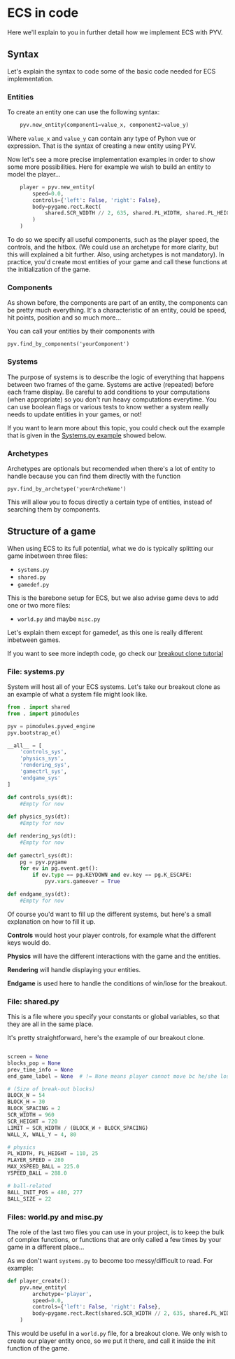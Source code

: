 # ECS in code

Here we'll explain to you in further detail how we implement ECS with PYV.


## Syntax

Let's explain the syntax to code some of the basic code needed for ECS implementation.


### Entities

To create an entity one can use the following syntax:
```python
    pyv.new_entity(component1=value_x, component2=value_y)
```
Where `value_x` and `value_y` can contain any type of Pyhon vue or expression.
That is the syntax of creating a new entity using PYV.

Now let's see a more precise implementation examples in order to show some more possibilities.
Here for example we wish to build an entity to model the player...
```py
    player = pyv.new_entity(
        speed=0.0,
        controls={'left': False, 'right': False},
        body=pygame.rect.Rect(
            shared.SCR_WIDTH // 2, 635, shared.PL_WIDTH, shared.PL_HEIGHT
        )
    )
```

To do so we specify all useful components, such as the player speed,
the controls, and the hitbox. (We could use an archetype for more clarity, but this
will explained a bit further. Also, using archetypes is not mandatory).
In practice, you'd create most entities of your game and call these functions
at the initialization of the game.


### Components

As shown before, the components are part of an entity, the components can be pretty much everything.
It's a characteristic of an entity, could be speed, hit points, position and so much more...

You can call your entities by their components with 
```
pyv.find_by_components('yourComponent')
```

### Systems

The purpose of systems is to describe the logic of everything that happens
between two frames of the game.
Systems are active (repeated) before each frame display. Be careful to add
conditions to your computations (when appropriate) so you don't run heavy computations
everytime. You can use boolean flags or various tests to know wether a system really needs
to update entities in your games, or not!

If you want to learn more about this topic, you could check out the example
that is given in the [Systems.py example](#ConcreteSystemsPy) showed below.

### Archetypes 

Archetypes are optionals but recomended when there's a lot of entity to handle because
you can find them directly with the function
```
pyv.find_by_archetype('yourArcheName')
```
This will allow you to focus directly a certain type of entities, instead of searching
them by components.


## Structure of a game

When using ECS to its full potential, what we do is typically splitting our game
inbetween three files:

- `systems.py`
- `shared.py`
- `gamedef.py`

This is the barebone setup for ECS, but we also advise game devs to add one or two
more files:

- `world.py` and maybe `misc.py`

Let's explain them except for gamedef, as this one is really different inbetween games.

If you want to see more indepth code,
go check our [breakout clone tutorial](<../GameTutorials/Breakout.md>)

### <a name="ConcreteSystemsPy"></a> File: systems.py

System will host all of your ECS systems.
Let's take our breakout clone as an example of what a system file might look like.

```py
from . import shared
from . import pimodules

pyv = pimodules.pyved_engine
pyv.bootstrap_e()

__all__ = [
    'controls_sys',
    'physics_sys',
    'rendering_sys',
    'gamectrl_sys',
    'endgame_sys'
]

def controls_sys(dt):
    #Empty for now
            
def physics_sys(dt):
    #Empty for now

def rendering_sys(dt):
    #Empty for now
        
def gamectrl_sys(dt):
    pg = pyv.pygame
    for ev in pg.event.get():
        if ev.type == pg.KEYDOWN and ev.key == pg.K_ESCAPE:
            pyv.vars.gameover = True 

def endgame_sys(dt):
    #Empty for now
```

Of course you'd want to fill up the different systems, but here's a small explanation on how to fill it up.

**Controls** would host your player controls, for example what the different keys would do.

**Physics** will have the different interactions with the game and the entities.

**Rendering** will handle displaying your entities.

**Endgame** is used here to handle the conditions of win/lose for the breakout.

### File: shared.py

This is a file where you specify your constants or global variables, so that they are all in the same place.

It's pretty straightforward, here's the example of our breakout clone.

```py

screen = None
blocks_pop = None
prev_time_info = None
end_game_label = None  # != None means player cannot move bc he/she lost

# (Size of break-out blocks)
BLOCK_W = 54
BLOCK_H = 30
BLOCK_SPACING = 2
SCR_WIDTH = 960
SCR_HEIGHT = 720
LIMIT = SCR_WIDTH / (BLOCK_W + BLOCK_SPACING)
WALL_X, WALL_Y = 4, 80

# physics
PL_WIDTH, PL_HEIGHT = 110, 25
PLAYER_SPEED = 280
MAX_XSPEED_BALL = 225.0
YSPEED_BALL = 288.0

# ball-related
BALL_INIT_POS = 480, 277
BALL_SIZE = 22
```


### Files: world.py and misc.py

The role of the last two files you can use in your project,
is to keep the bulk of complex functions, or functions that are only called a few times
by your game in a different place...

As we don't want `systems.py` to become too messy/difficult to read.
For example:

```py
def player_create():
    pyv.new_entity(
        archetype='player',
        speed=0.0,
        controls={'left': False, 'right': False},
        body=pygame.rect.Rect(shared.SCR_WIDTH // 2, 635, shared.PL_WIDTH, shared.PL_HEIGHT)
    )
```

This would be useful in a `world.py` file, for a breakout clone.
We only wish to create our player entity once,
so we put it there, and call it inside the init function of the game.
